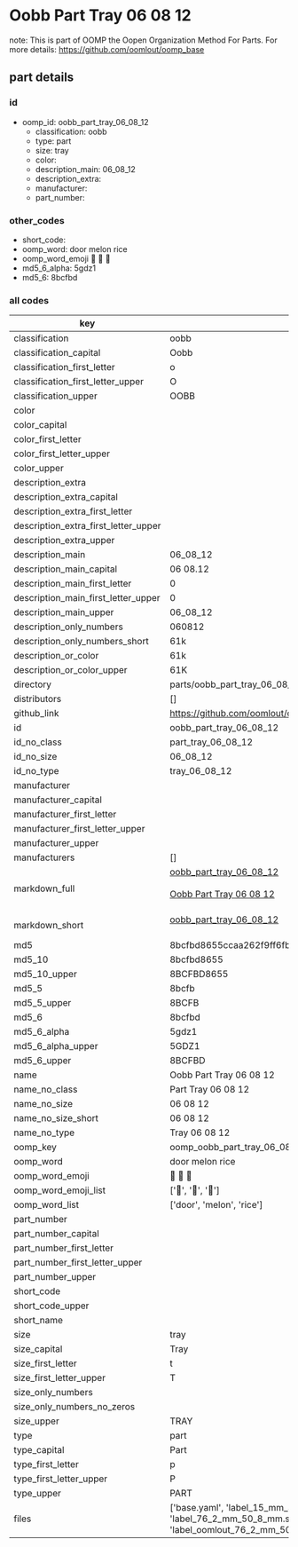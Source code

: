 # Oobb Part Tray 06 08 12  

note: This is part of OOMP the Oopen Organization Method For Parts. For more details: https://github.com/oomlout/oomp_base

##  part details





### id
* oomp_id: oobb_part_tray_06_08_12
  * classification: oobb
  * type: part
  * size: tray
  * color: 
  * description_main: 06_08_12
  * description_extra: 
  * manufacturer: 
  * part_number: 

### other_codes
* short_code: 
* oomp_word: door melon rice
* oomp_word_emoji :door: :melon: :rice:
* md5_6_alpha: 5gdz1
* md5_6: 8bcfbd

### all codes 
| key | value |  
| --- | --- |  
| classification | oobb |  
| classification_capital | Oobb |  
| classification_first_letter | o |  
| classification_first_letter_upper | O |  
| classification_upper | OOBB |  
| color |  |  
| color_capital |  |  
| color_first_letter |  |  
| color_first_letter_upper |  |  
| color_upper |  |  
| description_extra |  |  
| description_extra_capital |  |  
| description_extra_first_letter |  |  
| description_extra_first_letter_upper |  |  
| description_extra_upper |  |  
| description_main | 06_08_12 |  
| description_main_capital | 06 08.12 |  
| description_main_first_letter | 0 |  
| description_main_first_letter_upper | 0 |  
| description_main_upper | 06_08_12 |  
| description_only_numbers | 060812 |  
| description_only_numbers_short | 61k |  
| description_or_color | 61k |  
| description_or_color_upper | 61K |  
| directory | parts/oobb_part_tray_06_08_12 |  
| distributors | [] |  
| github_link | https://github.com/oomlout/oomlout_oomp_part_src/tree/main/parts/oobb_part_tray_06_08_12/working |  
| id | oobb_part_tray_06_08_12 |  
| id_no_class | part_tray_06_08_12 |  
| id_no_size | 06_08_12 |  
| id_no_type | tray_06_08_12 |  
| manufacturer |  |  
| manufacturer_capital |  |  
| manufacturer_first_letter |  |  
| manufacturer_first_letter_upper |  |  
| manufacturer_upper |  |  
| manufacturers | [] |  
| markdown_full | [oobb_part_tray_06_08_12](https://github.com/oomlout/oomlout_oomp_part_src/tree/main/parts/oobb_part_tray_06_08_12/working)<br>[](https://github.com/oomlout/oomlout_oomp_part_src/tree/main/parts/oobb_part_tray_06_08_12/working)<br>[Oobb Part Tray 06 08 12](https://github.com/oomlout/oomlout_oomp_part_src/tree/main/parts/oobb_part_tray_06_08_12/working)<br><br> |  
| markdown_short | [oobb_part_tray_06_08_12](https://github.com/oomlout/oomlout_oomp_part_src/tree/main/parts/oobb_part_tray_06_08_12/working)<br><br> |  
| md5 | 8bcfbd8655ccaa262f9ff6fb26b489b0 |  
| md5_10 | 8bcfbd8655 |  
| md5_10_upper | 8BCFBD8655 |  
| md5_5 | 8bcfb |  
| md5_5_upper | 8BCFB |  
| md5_6 | 8bcfbd |  
| md5_6_alpha | 5gdz1 |  
| md5_6_alpha_upper | 5GDZ1 |  
| md5_6_upper | 8BCFBD |  
| name | Oobb Part Tray 06 08 12 |  
| name_no_class | Part Tray 06 08 12 |  
| name_no_size | 06 08 12 |  
| name_no_size_short | 06 08 12 |  
| name_no_type | Tray 06 08 12 |  
| oomp_key | oomp_oobb_part_tray_06_08_12 |  
| oomp_word | door melon rice |  
| oomp_word_emoji | :door: :melon: :rice: |  
| oomp_word_emoji_list | [':door:', ':melon:', ':rice:'] |  
| oomp_word_list | ['door', 'melon', 'rice'] |  
| part_number |  |  
| part_number_capital |  |  
| part_number_first_letter |  |  
| part_number_first_letter_upper |  |  
| part_number_upper |  |  
| short_code |  |  
| short_code_upper |  |  
| short_name |  |  
| size | tray |  
| size_capital | Tray |  
| size_first_letter | t |  
| size_first_letter_upper | T |  
| size_only_numbers |  |  
| size_only_numbers_no_zeros |  |  
| size_upper | TRAY |  
| type | part |  
| type_capital | Part |  
| type_first_letter | p |  
| type_first_letter_upper | P |  
| type_upper | PART |  
| files | ['base.yaml', 'label_15_mm_30_mm.pdf', 'label_15_mm_30_mm.svg', 'label_76_2_mm_50_8_mm.pdf', 'label_76_2_mm_50_8_mm.svg', 'label_oomlout_76_2_mm_50_8_mm.pdf', 'label_oomlout_76_2_mm_50_8_mm.svg', 'readme.md', 'working.json', 'working.yaml'] |  
